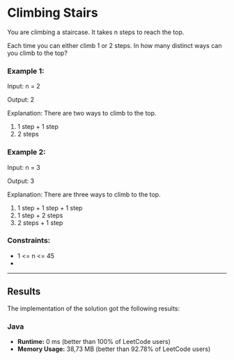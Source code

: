 # Climbing Stairs

You are climbing a staircase. It takes n steps to reach the top.

Each time you can either climb 1 or 2 steps. In how many distinct 
ways can you climb to the top?

### Example 1:

Input: n = 2

Output: 2

Explanation: There are two ways to climb to the top.
1. 1 step + 1 step
2. 2 steps

### Example 2:

Input: n = 3

Output: 3

Explanation: There are three ways to climb to the top.

1. 1 step + 1 step + 1 step
2. 1 step + 2 steps
3. 2 steps + 1 step

### Constraints:

- 1 <= n <= 45
- 
***

## Results

The implementation of the solution got the following results:

### Java

- **Runtime:** 0 ms (better than 100% of LeetCode users)
- **Memory Usage:** 38,73 MB (better than 92.78% of LeetCode users)